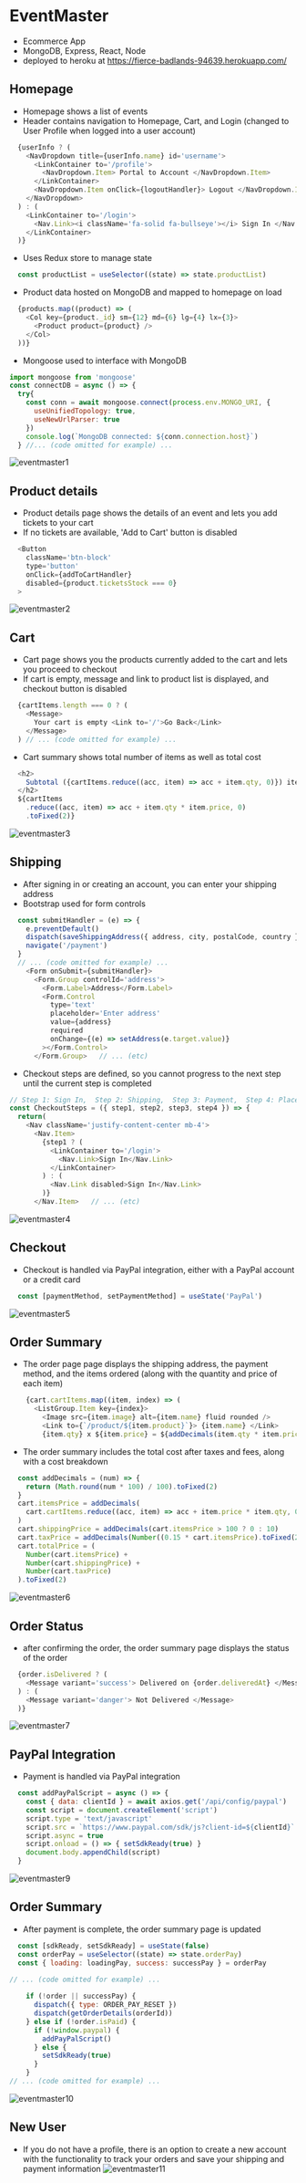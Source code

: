 # EventMaster 

- Ecommerce App
- MongoDB, Express, React, Node
- deployed to heroku at
https://fierce-badlands-94639.herokuapp.com/

## Homepage
- Homepage shows a list of events
- Header contains navigation to Homepage, Cart, and Login (changed to User Profile when logged into a user account)
```js
  {userInfo ? (
    <NavDropdown title={userInfo.name} id='username'>
      <LinkContainer to='/profile'>
        <NavDropdown.Item> Portal to Account </NavDropdown.Item>
      </LinkContainer>
      <NavDropdown.Item onClick={logoutHandler}> Logout </NavDropdown.Item>
    </NavDropdown>
  ) : (
    <LinkContainer to='/login'>
      <Nav.Link><i className='fa-solid fa-bullseye'></i> Sign In </Nav.Link>
    </LinkContainer>
  )}
```
- Uses Redux store to manage state
```js
  const productList = useSelector((state) => state.productList)
```
- Product data hosted on MongoDB and mapped to homepage on load
```js
  {products.map((product) => (
    <Col key={product._id} sm={12} md={6} lg={4} lx={3}>
      <Product product={product} />
    </Col>
  ))}
```
- Mongoose used to interface with MongoDB
```js
import mongoose from 'mongoose'
const connectDB = async () => {
  try{
    const conn = await mongoose.connect(process.env.MONGO_URI, {
      useUnifiedTopology: true,
      useNewUrlParser: true
    })
    console.log(`MongoDB connected: ${conn.connection.host}`)
  } //... (code omitted for example) ...
```
![eventmaster1](https://user-images.githubusercontent.com/47723396/183946341-d0a7fc70-47e5-4927-b3b1-84dd9799b541.JPG)

## Product details
- Product details page shows the details of an event and lets you add tickets to your cart
- If no tickets are available, 'Add to Cart' button is disabled
```js
  <Button
    className='btn-block'
    type='button'
    onClick={addToCartHandler}
    disabled={product.ticketsStock === 0}
  >
```
![eventmaster2](https://user-images.githubusercontent.com/47723396/183946421-bca43c92-0e42-4cd1-9197-90c8bd2073d1.JPG)

## Cart
- Cart page shows you the products currently added to the cart and lets you proceed to checkout
- If cart is empty, message and link to product list is displayed, and checkout button is disabled
```js
  {cartItems.length === 0 ? (
    <Message> 
      Your cart is empty <Link to='/'>Go Back</Link>
    </Message>
  ) // ... (code omitted for example) ...
```
- Cart summary shows total number of items as well as total cost
```js
  <h2>
    Subtotal ({cartItems.reduce((acc, item) => acc + item.qty, 0)}) items
  </h2>
  ${cartItems
    .reduce((acc, item) => acc + item.qty * item.price, 0)
    .toFixed(2)}
```

![eventmaster3](https://user-images.githubusercontent.com/47723396/183946430-6a73728d-6ed6-4047-b757-eb5c124f40fd.JPG)

## Shipping
- After signing in or creating an account, you can enter your shipping address
- Bootstrap used for form controls
```js
  const submitHandler = (e) => {
    e.preventDefault()
    dispatch(saveShippingAddress({ address, city, postalCode, country }))
    navigate('/payment')
  }
  // ... (code omitted for example) ...
    <Form onSubmit={submitHandler}>
      <Form.Group controlId='address'>
        <Form.Label>Address</Form.Label>
        <Form.Control
          type='text'
          placeholder='Enter address'
          value={address}
          required
          onChange={(e) => setAddress(e.target.value)}
        ></Form.Control>
      </Form.Group>   // ... (etc)
```
- Checkout steps are defined, so you cannot progress to the next step until the current step is completed
```js
// Step 1: Sign In,  Step 2: Shipping,  Step 3: Payment,  Step 4: Place Order
const CheckoutSteps = ({ step1, step2, step3, step4 }) => {
  return(
    <Nav className='justify-content-center mb-4'>
      <Nav.Item>
        {step1 ? (
          <LinkContainer to='/login'>
            <Nav.Link>Sign In</Nav.Link>
          </LinkContainer>
        ) : (
          <Nav.Link disabled>Sign In</Nav.Link>
        )}
      </Nav.Item>   // ... (etc)
```
![eventmaster4](https://user-images.githubusercontent.com/47723396/183947909-7b171a81-8a79-462b-bc5f-bdcde6b5c1b0.JPG)

## Checkout
- Checkout is handled via PayPal integration, either with a PayPal account or a credit card
```js
  const [paymentMethod, setPaymentMethod] = useState('PayPal')
```
![eventmaster5](https://user-images.githubusercontent.com/47723396/183946456-21a282f7-2ae7-403e-9edc-e0ed8c4d600f.JPG)

## Order Summary
- The order page page displays the shipping address, the payment method, and the items ordered (along with the quantity and price of each item)
```js
    {cart.cartItems.map((item, index) => (
      <ListGroup.Item key={index}>                                          // ... (code omitted for example) ...
        <Image src={item.image} alt={item.name} fluid rounded />            // ... (code omitted for example) ...
        <Link to={`/product/${item.product}`}> {item.name} </Link>          // ... (code omitted for example) ...
        {item.qty} x ${item.price} = ${addDecimals(item.qty * item.price)}  // ... (code omitted for example) ...
```
- The order summary includes the total cost after taxes and fees, along with a cost breakdown
```js
  const addDecimals = (num) => {
    return (Math.round(num * 100) / 100).toFixed(2)
  }
  cart.itemsPrice = addDecimals(
    cart.cartItems.reduce((acc, item) => acc + item.price * item.qty, 0)
  )
  cart.shippingPrice = addDecimals(cart.itemsPrice > 100 ? 0 : 10)
  cart.taxPrice = addDecimals(Number((0.15 * cart.itemsPrice).toFixed(2)))
  cart.totalPrice = (
    Number(cart.itemsPrice) +
    Number(cart.shippingPrice) +
    Number(cart.taxPrice)
  ).toFixed(2)
```
![eventmaster6](https://user-images.githubusercontent.com/47723396/183946465-48905963-3cce-44cf-b83d-4630d81151c0.JPG)

## Order Status
- after confirming the order, the order summary page displays the status of the order
```js
  {order.isDelivered ? (
    <Message variant='success'> Delivered on {order.deliveredAt} </Message>
  ) : (
    <Message variant='danger'> Not Delivered </Message>
  )}
```
![eventmaster7](https://user-images.githubusercontent.com/47723396/183946552-d5bb3066-52a6-4f17-896d-4208ce1dfa53.JPG)
## PayPal Integration
- Payment is handled via PayPal integration
```js
  const addPayPalScript = async () => {
    const { data: clientId } = await axios.get('/api/config/paypal')
    const script = document.createElement('script')
    script.type = 'text/javascript'
    script.src = `https://www.paypal.com/sdk/js?client-id=${clientId}`
    script.async = true
    script.onload = () => { setSdkReady(true) }
    document.body.appendChild(script)
  }
```
![eventmaster9](https://user-images.githubusercontent.com/47723396/183946870-225762fb-4dda-4425-932d-82666f08a2d0.JPG)

## Order Summary
- After payment is complete, the order summary page is updated
```js
  const [sdkReady, setSdkReady] = useState(false)
  const orderPay = useSelector((state) => state.orderPay)
  const { loading: loadingPay, success: successPay } = orderPay
  
// ... (code omitted for example) ...

    if (!order || successPay) {
      dispatch({ type: ORDER_PAY_RESET })
      dispatch(getOrderDetails(orderId))
    } else if (!order.isPaid) {
      if (!window.paypal) {
        addPayPalScript()
      } else {
        setSdkReady(true)
      }
    }
// ... (code omitted for example) ...
```
![eventmaster10](https://user-images.githubusercontent.com/47723396/183946886-1cc085ee-e606-4f0a-b49f-aca4005ec970.JPG)

## New User
- If you do not have a profile, there is an option to create a new account with the functionality to track your orders and save your shipping and payment information
![eventmaster11](https://user-images.githubusercontent.com/47723396/183946897-976d5816-281d-4a84-8632-826134810e66.JPG)
